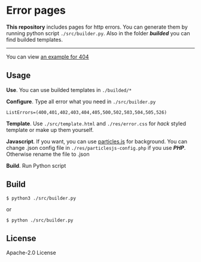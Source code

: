 # Error pages  

**This repository** includes pages for http errors. You can generate them by running python script `./src/builder.py`. Also in the folder ***builded*** you can find builded templates.

---

You can view [an example for 404](https://nvg-group.com/404)   
    
## Usage

**Use**. You can use builded templates in `./builded/*`

**Configure**. Type all error what you need in `./src/builder.py`

    ListErrors=(400,401,402,403,404,405,500,502,503,504,505,526)
    
**Template**. Use `./src/template.html` and `./res/error.css` for *hack* styled template or make up them yourself.  

**Javascript**. If you want, you can use [particles.js](https://github.com/VincentGarreau/particles.js/) for background. You can change .json config file in `./res/particlesjs-config.php` if you use ***PHP***. Otherwise rename the file to .json  

**Build**. Run Python script

## Build

    $ python3 ./src/builder.py
or
    
    $ python ./src/builder.py
    
## License  
Apache-2.0 License
